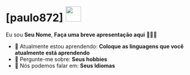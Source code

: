 # [paulo872] <img src="[https://github.com/TheDudeThatCode/TheDudeThatCode/blob/master/Assets/Mario_Hello_Big.gif](https://www.google.com/url?sa=i&url=https%3A%2F%2Fgamebanana.com%2Fsprays%2F19877&psig=AOvVaw0N5SFdGmjJLK9YEHYByD7V&ust=1711548766476000&source=images&cd=vfe&opi=89978449&ved=0CA8QjRxqFwoTCPD655yOkoUDFQAAAAAdAAAAABAD)" width="40px">

Eu sou <strong>Seu Nome</strong>, <strong>Faça uma breve apresentação aqui</strong> 👨🏻‍💻 

- 🚀 Atualmente estou aprendendo: <strong>Coloque as linguagens que você atualmente está aprendendo</strong> 
- 💬 Pergunte-me sobre: <strong>Seus hobbies</strong>
- 📣 Nós podemos falar em: <strong>Seus Idiomas</strong>

